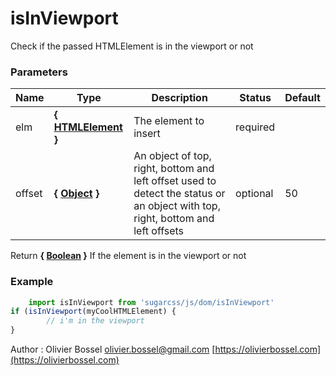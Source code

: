 # isInViewport

Check if the passed HTMLElement is in the viewport or not



### Parameters
Name  |  Type  |  Description  |  Status  |  Default
------------  |  ------------  |  ------------  |  ------------  |  ------------
elm  |  **{ [HTMLElement](https://developer.mozilla.org/fr/docs/Web/API/HTMLElement) }**  |  The element to insert  |  required  |
offset  |  **{ [Object](https://developer.mozilla.org/fr/docs/Web/JavaScript/Reference/Objets_globaux/Object) }**  |  An object of top, right, bottom and left offset used to detect the status or an object with top, right, bottom and left offsets  |  optional  |  50

Return **{ [Boolean](https://developer.mozilla.org/fr/docs/Web/JavaScript/Reference/Objets_globaux/Boolean) }** If the element is in the viewport or not

### Example
```js
	import isInViewport from 'sugarcss/js/dom/isInViewport'
if (isInViewport(myCoolHTMLElement) {
		// i'm in the viewport
}
```
Author : Olivier Bossel [olivier.bossel@gmail.com](mailto:olivier.bossel@gmail.com) [https://olivierbossel.com](https://olivierbossel.com)